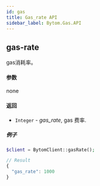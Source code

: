 ```yaml
---
id: gas
title: Gas_rate API
sidebar_label: Bytom.Gas.API
---
```


## gas-rate

gas消耗率。

#### 参数

none

#### 返回

- `Integer` - *gas_rate*, gas 费率.

##### 例子
```php
$client = BytomClient::gasRate();
```
```js
// Result
{
  "gas_rate": 1000
}
```